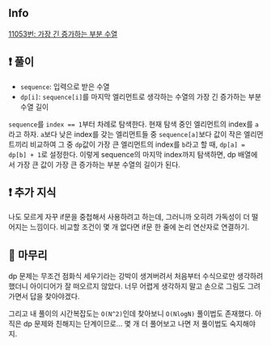 ## Info

<a href="https://www.acmicpc.net/problem/11053" rel="nofollow">11053번: 가장 긴 증가하는 부분 수열</a>

## ❗ 풀이
- `sequence`: 입력으로 받은 수열
- `dp[i]`: `sequence[i]`를 마지막 엘리먼트로 생각하는 수열의 가장 긴 증가하는 부분 수열 길이

`sequence`를 `index == 1`부터 차례로 탐색한다. 현재 탐색 중인 엘리먼트의 index를 `a`라고 하자. `a`보다 낮은 index를 갖는 엘리먼트들 중 `sequence[a]`보다 값이 작은 엘리먼트끼리 비교하여 그 중 `dp`값이 가장 큰 엘리먼트의 index를 `b`라고 할 때, `dp[a] = dp[b] + 1`로 설정한다. 이렇게 sequence의 마지막 index까지 탐색하면, dp 배열에서 가장 큰 값이 가장 큰 증가하는 부분 수열의 길이가 된다.

## ❗ 추가 지식
나도 모르게 자꾸 if문을 중첩해서 사용하려고 하는데, 그러니까 오히려 가독성이 더 떨어지는 느낌이다. 비교할 조건이 몇 개 없다면 if문 한 줄에 논리 연산자로 연결하기.

## 🙂 마무리
dp 문제는 무조건 점화식 세우기라는 강박이 생겨버려서 처음부터 수식으로만 생각하려 했더니 아이디어가 잘 떠오르지 않았다. 너무 어렵게 생각하지 말고 손으로 그림도 그려가면서 답을 찾아야겠다.

그리고 내 풀이의 시간복잡도는 `O(N^2)`인데 찾아보니 `O(NlogN)` 풀이법도 존재했다. 아직은 dp 문제와 친해지는 단계이므로... 몇 개 더 풀어보고 나면 저 풀이법도 숙지해야지.